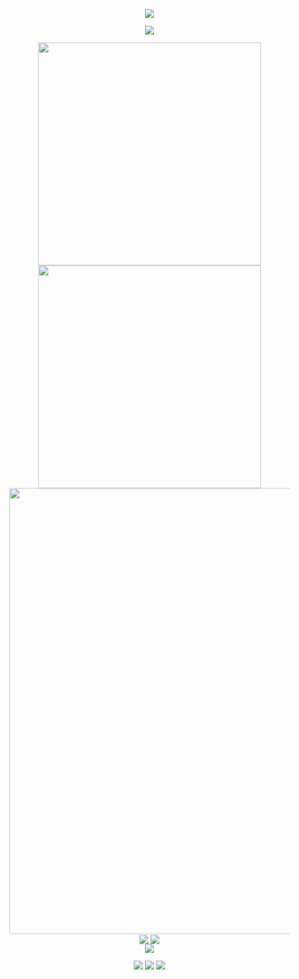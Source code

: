 <!-- https://github.com/XingChenTye/capsule-render -->
<p align="center">
<img src="https://capsule-render.vercel.app/api?type=waving&color=timeGradient&height=300&&section=header&text=XingChenTye&fontSize=90&fontAlign=50&fontAlignY=30&desc=WelcomeToYourArrival&descAlign=50&descSize=30&descAlignY=60&animation=twinkling" />
</p>
 
<!-- https://github.com/XingChenTye/readme-typing-svg -->
<p align="center">
<img src="https://readme-typing-svg.demolab.com?font=Orbitron&size=25&pause=1000&center=true&vCenter=true&random=false&width=600&lines=Hello%2C+welcome+to+my+profile!;You+can+call+me+xingchen;I'm+contributing+to+the+ToolDelta+repository" />
</p>
 
<p align="center">
<!-- https://github.com/anuraghazra/github-readme-stats -->
<img align="center" width="400" src="https://github-readme-stats.vercel.app/api?username=XingChenTye&theme=transparent&include_all_commits=true&show_icons=true&hide_border=true" />
<!-- https://github.com/DenverCoder1/github-readme-streak-stats -->
<img align="center" width="400" src="https://streak-stats.demolab.com?user=XingChenTye&theme=transparent&date_format=%5BY.%5Dn.j&hide_border=true" />
<br/>
<!-- https://github.com/Ashutosh00710/github-readme-activity-graph -->
<img width="800" src="https://github-readme-activity-graph.vercel.app/graph?username=XingChenTye&theme=github-compact&hide_border=true&area=true">
<br/>
<!-- https://github.com/anuraghazra/github-readme-stats -->
<img align="center" src="https://github-readme-stats.vercel.app/api/wakatime?username=XingChenTye&theme=transparent&hide_border=true&layout=compact&langs_count=22" />
<!-- https://github.com/anuraghazra/github-readme-stats -->
<img align="center" src="https://github-readme-stats.vercel.app/api/top-langs/?username=XingChenTye&theme=transparent&hide_border=true&layout=donut-vertical&langs_count=6" />
<br/>
<!-- https://github.com/tandpfun/skill-icons -->
<img align="center" src="https://skillicons.dev/icons?i=py,c,cpp,java,html,css,js,md&theme=light" />
</p>
 
<!-- https://github.com/badges/shields -->
<p align="center">
<a href="https://github.com/XingChenTye"><img src="https://img.shields.io/badge/GitHub-XingChenTye-blue?logo=github" /></a>
<img src="https://img.shields.io/badge/QQ-2042105325-green?logo=tencentqq" />
<!-- https://github.com/antonkomarev/github-profile-views-counter -->
<img src="https://komarev.com/ghpvc/?username=XingChenTye&abbreviated=true&color=yellow" />
</p>
 
